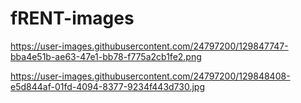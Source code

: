 # fRENT-images
https://user-images.githubusercontent.com/24797200/129847747-bba4e51b-ae63-47e1-bb78-f775a2cb1fe2.png

https://user-images.githubusercontent.com/24797200/129848408-e5d844af-01fd-4094-8377-9234f443d730.jpg
